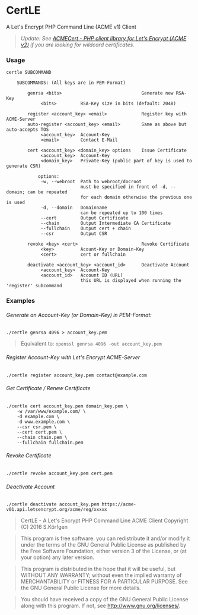 # CertLE
A Let's Encrypt PHP Command Line (ACME v1) Client


> *Update: See [ACMECert - PHP client library for Let's Encrypt (ACME v2)](https://github.com/skoerfgen/ACMECert) if you are looking for wildcard certificates.*


### Usage

  	certle SUBCOMMAND

		SUBCOMMANDS: (All keys are in PEM-Format)
		
			genrsa <bits>                              Generate new RSA-Key
				 <bits>         RSA-Key size in bits (default: 2048)
				
			register <account_key> <email>             Register key with ACME-Server
			auto-register <account_key> <email>        Same as above but auto-accepts TOS
				 <account_key>  Account-Key
				 <email>        Contact E-Mail
		
			cert <account_key> <domain_key> options    Issue Certificate
				 <account_key>  Account-Key
				 <domain_key>   Private-Key (public part of key is used to generate CSR)
				  
				options:
				 -w, --webroot  Path to webroot/docroot
				                must be specified in front of -d, --domain; can be repeated
				                for each domain otherwise the previous one is used
				 -d, --domain   Domainname
				                can be repeated up to 100 times
				 --cert         Output Certificate
				 --chain        Output Intermediate CA Certificate
				 --fullchain    Output cert + chain
				 --csr          Output CSR

			revoke <key> <cert>                        Revoke Certificate
				 <key>          Acount-Key or Domain-Key
				 <cert>         cert or fullchain

			deactivate <account_key> <account_id>      Deactivate Account
				 <account_key>  Account-Key
				 <account_id>   Account ID (URL)
				                this URL is displayed when running the 'register' subcommand

### Examples

###### Generate an Account-Key (or Domain-Key) in PEM-Format:

    ./certle genrsa 4096 > account_key.pem
> Equivalent to: `openssl genrsa 4096 -out account_key.pem`    
    
###### Register Account-Key with Let's Encrypt ACME-Server

    ./certle register account_key.pem contact@example.com

###### Get Certificate / Renew Certificate

    ./certle cert account_key.pem domain_key.pem \
    	-w /var/www/example.com/ \
    	-d example.com \
    	-d www.example.com \
    	--csr csr.pem \
    	--cert cert.pem \
    	--chain chain.pem \
    	--fullchain fullchain.pem

###### Revoke Certificate

    ./certle revoke account_key.pem cert.pem

###### Deactivate Account

    ./certle deactivate account_key.pem https://acme-v01.api.letsencrypt.org/acme/reg/xxxxx



> CertLE - A Let's Encrypt PHP Command Line ACME Client
Copyright (C) 2016  S.Körfgen

> This program is free software: you can redistribute it and/or modify
it under the terms of the GNU General Public License as published by
the Free Software Foundation, either version 3 of the License, or
(at your option) any later version.

> This program is distributed in the hope that it will be useful,
but WITHOUT ANY WARRANTY; without even the implied warranty of
MERCHANTABILITY or FITNESS FOR A PARTICULAR PURPOSE.  See the
GNU General Public License for more details.

> You should have received a copy of the GNU General Public License
along with this program.  If not, see <http://www.gnu.org/licenses/>.
